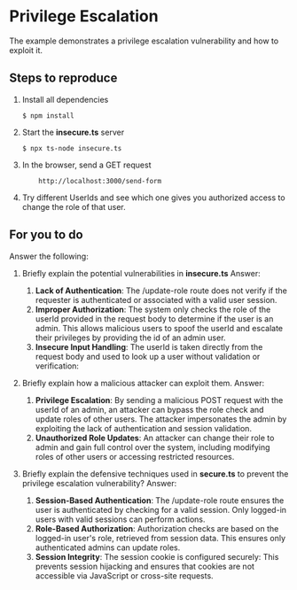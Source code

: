# Privilege Escalation

The example demonstrates a privilege escalation vulnerability and how to exploit it.

## Steps to reproduce

1. Install all dependencies

    `$ npm install`

2. Start the **insecure.ts** server

    `$ npx ts-node insecure.ts`

3. In the browser, send a GET request

    ```
        http://localhost:3000/send-form
    ```

4. Try different UserIds and see which one gives you authorized access to change the role of that user.

## For you to do

Answer the following:

1. Briefly explain the potential vulnerabilities in **insecure.ts**
    Answer: 
    1. **Lack of Authentication**:
    The /update-role route does not verify if the requester is authenticated or associated with a valid user session.
    2. **Improper Authorization**:
    The system only checks the role of the userId provided in the request body to determine if the user is an admin.
    This allows malicious users to spoof the userId and escalate their privileges by providing the id of an admin user.
    3. **Insecure Input Handling**:
    The userId is taken directly from the request body and used to look up a user without validation or verification:

2. Briefly explain how a malicious attacker can exploit them.
    Answer: 
    1. **Privilege Escalation**:
    By sending a malicious POST request with the userId of an admin, an attacker can bypass the role check and update roles of other users.
    The attacker impersonates the admin by exploiting the lack of authentication and session validation.
    2. **Unauthorized Role Updates**:
    An attacker can change their role to admin and gain full control over the system, including modifying roles of other users or accessing restricted resources.

3. Briefly explain the defensive techniques used in **secure.ts** to prevent the privilege escalation vulnerability?
    Answer: 
    1. **Session-Based Authentication**:
    The /update-role route ensures the user is authenticated by checking for a valid session.
    Only logged-in users with valid sessions can perform actions.
    2. **Role-Based Authorization**:
    Authorization checks are based on the logged-in user's role, retrieved from session data.
    This ensures only authenticated admins can update roles.
    3. **Session Integrity**:
    The session cookie is configured securely:
    This prevents session hijacking and ensures that cookies are not accessible via JavaScript or cross-site requests.